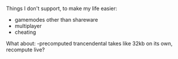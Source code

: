 

Things I don't support, to make my life easier:
 - gamemodes other than shareware
 - multiplayer
 - cheating

What about:
 -precomputed trancendental takes like 32kb on its own, recompute live?